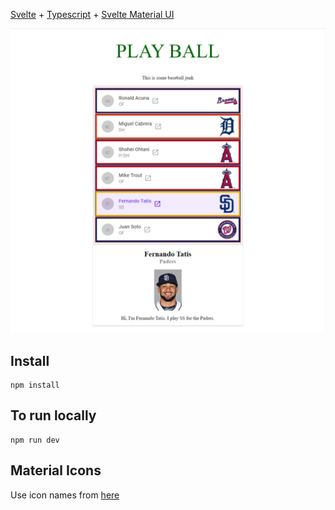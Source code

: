 [Svelte](https://svelte.dev/) + [Typescript](https://www.typescriptlang.org/) + [Svelte Material UI](https://sveltematerialui.com/)

![Sample image](svelte1.png)


## Install

```
npm install
```

## To run locally

```
npm run dev
```

## Material Icons

Use icon names from [here](https://material.io/resources/icons/?style=baseline)
